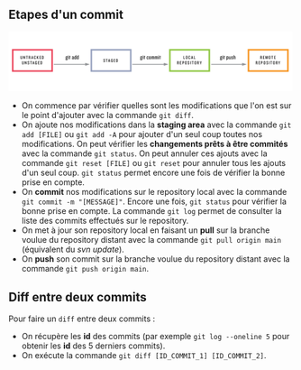 ## Etapes d'un commit
![alt text](https://github.com/sgrasland/documentation/blob/main/git/resources/git_steps.png "Etapes d'un commit")
- On commence par vérifier quelles sont les modifications que l'on est sur le point d'ajouter avec la commande `git diff`.
- On ajoute nos modifications dans la **staging area** avec la commande `git add [FILE]` ou `git add -A` pour ajouter d'un seul coup toutes nos modifications. On peut vérifier les **changements prêts à être commités** avec la commande `git status`.
On peut annuler ces ajouts avec la commande `git reset [FILE]` ou `git reset` pour annuler tous les ajouts d'un seul coup. `git status` permet encore une fois de vérifier la bonne prise en compte.
- On **commit** nos modifications sur le repository local avec la commande `git commit -m "[MESSAGE]"`. Encore une fois, `git status` pour vérifier la bonne prise en compte. La commande `git log` permet de consulter la liste des commits effectués sur le repository.
- On met à jour son repository local en faisant un **pull** sur la branche voulue du repository distant avec la commande `git pull origin main` (équivalent du *svn update*).
- On **push** son commit sur la branche voulue du repository distant avec la commande `git push origin main`.


## Diff entre deux commits
Pour faire un `diff` entre deux commits :
- On récupère les **id** des commits (par exemple `git log --oneline 5` pour obtenir les **id** des 5 derniers commits).
- On exécute la commande `git diff [ID_COMMIT_1] [ID_COMMIT_2]`.

